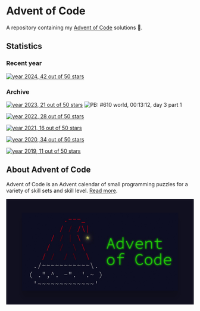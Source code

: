# Advent of Code

A repository containing my [Advent of Code](https://adventofcode.com/) solutions :christmas_tree:.

## Statistics

### Recent year

[![year 2024, 42 out of 50 stars](https://progress-bar.xyz/42/?title=2024%20•%2042/50%20⭐%20&scale=50&style=square)](./2024)

### Archive

[![year 2023, 21 out of 50 stars](https://progress-bar.xyz/21/?title=2023%20•%2021/50%20⭐%20&scale=50&style=square)](./2023) ![PB: #610 world, 00:13:12, day 3 part 1](https://img.shields.io/static/v1?label=PB&message=%23610+world+•+00%3A13%3A12+•+day+3+part+1+&color&style=flat-square)

[![year 2022, 28 out of 50 stars](https://progress-bar.xyz/28/?title=2022%20•%2028/50%20⭐%20&scale=50&style=square)](./2022)

[![year 2021, 16 out of 50 stars](https://progress-bar.xyz/16/?title=2021%20•%2016/50%20⭐%20&scale=50&style=square)](./2021)

[![year 2020, 34 out of 50 stars](https://progress-bar.xyz/34/?title=2020%20•%2034/50%20⭐%20&scale=50&style=square)](./2020)

[![year 2019, 11 out of 50 stars](https://progress-bar.xyz/11/?title=2019%20•%2011/50%20⭐%20&scale=50&style=square)](./2019)

## About Advent of Code

Advent of Code is an Advent calendar of small programming puzzles for a variety of skill sets and skill level. [Read more](https://adventofcode.com/2024/about).

![aoc](./assets/aoc.jpg)
